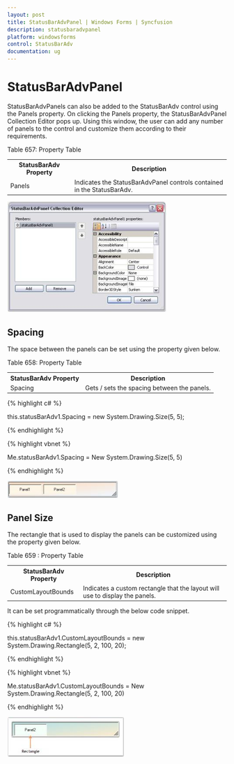 ```yaml
---
layout: post
title: StatusBarAdvPanel | Windows Forms | Syncfusion
description: statusbaradvpanel
platform: windowsforms
control: StatusBarAdv
documentation: ug
---
```


# StatusBarAdvPanel

StatusBarAdvPanels can also be added to the StatusBarAdv control using the Panels property. On clicking the Panels property, the StatusBarAdvPanel Collection Editor pops up. Using this window, the user can add any number of panels to the control and customize them according to their requirements.

Table 657: Property Table

<table>
<tr>
<th>
StatusBarAdv Property</th><th>
Description</th></tr>
<tr>
<td>
Panels</td><td>
Indicates the StatusBarAdvPanel controls contained in the StatusBarAdv.</td></tr>
</table>


![](Overview_images/Overview_img70.jpeg) 



## Spacing

The space between the panels can be set using the property given below.

Table 658: Property Table

<table>
<tr>
<th>
StatusBarAdv Property</th><th>
Description</th></tr>
<tr>
<td>
Spacing</td><td>
Gets / sets the spacing between the panels.</td></tr>
</table>


{% highlight c# %}



this.statusBarAdv1.Spacing = new System.Drawing.Size(5, 5);

{% endhighlight %}

{% highlight vbnet %}



Me.statusBarAdv1.Spacing = New System.Drawing.Size(5, 5)

{% endhighlight %}

![](Overview_images/Overview_img71.jpeg) 


## Panel Size

The rectangle that is used to display the panels can be customized using the property given below.

Table 659 : Property Table

<table>
<tr>
<th>
StatusBarAdv Property</th><th>
Description</th></tr>
<tr>
<td>
CustomLayoutBounds</td><td>
Indicates a custom rectangle that the layout will use to display the panels.</td></tr>
</table>


It can be set programmatically through the below code snippet.

{% highlight c# %}



this.statusBarAdv1.CustomLayoutBounds = new System.Drawing.Rectangle(5, 2, 100, 20);

{% endhighlight %}

{% highlight vbnet %}



Me.statusBarAdv1.CustomLayoutBounds = New System.Drawing.Rectangle(5, 2, 100, 20)

{% endhighlight %}

![](Overview_images/Overview_img72.jpeg) 



